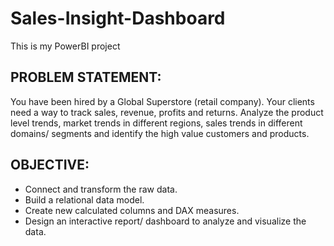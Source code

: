 # Sales-Insight-Dashboard

This is my PowerBI project

## PROBLEM STATEMENT:

You have been hired by a Global Superstore (retail company). Your clients need a way to track sales, revenue, profits and returns. Analyze the product level trends, market trends in different regions, sales trends in different domains/ segments and identify the high value customers and products.

## OBJECTIVE:
- Connect and transform the raw data. 
- Build a relational data model.
- Create new calculated columns and DAX measures.
- Design an interactive report/ dashboard to analyze and visualize the data.
